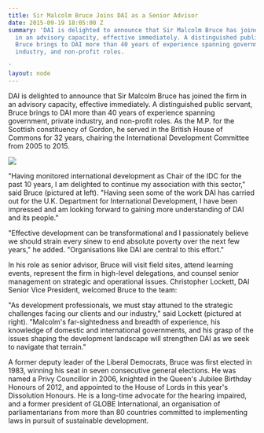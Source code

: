 ```yaml
---
title: Sir Malcolm Bruce Joins DAI as a Senior Advisor
date: 2015-09-19 18:05:00 Z
summary: 'DAI is delighted to announce that Sir Malcolm Bruce has joined the firm
  in an advisory capacity, effective immediately. A distinguished public servant,
  Bruce brings to DAI more than 40 years of experience spanning government, private
  industry, and non-profit roles.

'
layout: node
---
```


DAI is delighted to announce that Sir Malcolm Bruce has joined the firm in an advisory capacity, effective immediately. A distinguished public servant, Bruce brings to DAI more than 40 years of experience spanning government, private industry, and non-profit roles. As the M.P. for the Scottish constituency of Gordon, he served in the British House of Commons for 32 years, chairing the International Development Committee from 2005 to 2015.

![][1]

"Having monitored international development as Chair of the IDC for the past 10 years, I am delighted to continue my association with this sector," said Bruce (pictured at left). "Having seen some of the work DAI has carried out for the U.K. Department for International Development, I have been impressed and am looking forward to gaining more understanding of DAI and its people."

"Effective development can be transformational and I passionately believe we should strain every sinew to end absolute poverty over the next few years," he added. "Organisations like DAI are central to this effort."

In his role as senior advisor, Bruce will visit field sites, attend learning events, represent the firm in high-level delegations, and counsel senior management on strategic and operational issues. Christopher Lockett, DAI Senior Vice President, welcomed Bruce to the team:

"As development professionals, we must stay attuned to the strategic challenges facing our clients and our industry," said Lockett (pictured at right). "Malcolm's far-sightedness and breadth of experience, his knowledge of domestic and international governments, and his grasp of the issues shaping the development landscape will strengthen DAI as we seek to navigate that terrain."

A former deputy leader of the Liberal Democrats, Bruce was first elected in 1983, winning his seat in seven consecutive general elections. He was named a Privy Councillor in 2006, knighted in the Queen's Jubilee Birthday Honours of 2012, and appointed to the House of Lords in this year's Dissolution Honours. He is a long-time advocate for the hearing impaired, and a former president of GLOBE International, an organisation of parliamentarians from more than 80 countries committed to implementing laws in pursuit of sustainable development.

[1]: https://assetify-dai.com/news/bruce.jpg